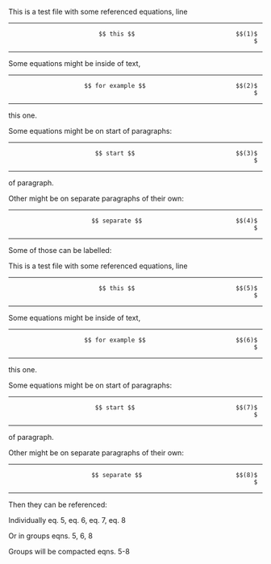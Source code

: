 This is a test file with some referenced equations, line

<div>

  ---------------------------------------------------------------- ------
                             $$ this $$                            $$(1)$
                                                                        $
  ---------------------------------------------------------------- ------

</div>

Some equations might be inside of text,

<div>

  ---------------------------------------------------------------- ------
                         $$ for example $$                         $$(2)$
                                                                        $
  ---------------------------------------------------------------- ------

</div>

this one.

Some equations might be on start of paragraphs:

<div>

  ---------------------------------------------------------------- ------
                            $$ start $$                            $$(3)$
                                                                        $
  ---------------------------------------------------------------- ------

</div>

of paragraph.

Other might be on separate paragraphs of their own:

<div>

  ---------------------------------------------------------------- ------
                           $$ separate $$                          $$(4)$
                                                                        $
  ---------------------------------------------------------------- ------

</div>

Some of those can be labelled:

This is a test file with some referenced equations, line

<div id="eq:0">

  ---------------------------------------------------------------- ------
                             $$ this $$                            $$(5)$
                                                                        $
  ---------------------------------------------------------------- ------

</div>

Some equations might be inside of text,

<div id="eq:1">

  ---------------------------------------------------------------- ------
                         $$ for example $$                         $$(6)$
                                                                        $
  ---------------------------------------------------------------- ------

</div>

this one.

Some equations might be on start of paragraphs:

<div id="eq:2">

  ---------------------------------------------------------------- ------
                            $$ start $$                            $$(7)$
                                                                        $
  ---------------------------------------------------------------- ------

</div>

of paragraph.

Other might be on separate paragraphs of their own:

<div id="eq:3">

  ---------------------------------------------------------------- ------
                           $$ separate $$                          $$(8)$
                                                                        $
  ---------------------------------------------------------------- ------

</div>

Then they can be referenced:

Individually eq. 5, eq. 6, eq. 7, eq. 8

Or in groups eqns. 5, 6, 8

Groups will be compacted eqns. 5-8
